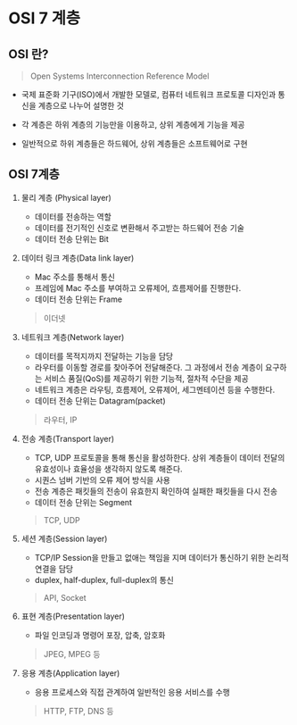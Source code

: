 # OSI 7 계층



## OSI 란?

> Open Systems Interconnection Reference Model

- 국제 표준화 기구(ISO)에서 개발한 모델로, 컴퓨터 네트워크 프로토콜 디자인과 통신을 계층으로 나누어 설명한 것
- 각 계층은 하위 계층의 기능만을 이용하고, 상위 계층에게 기능을 제공

- 일반적으로 하위 계층들은 하드웨어, 상위 계층들은 소프트웨어로 구현



## OSI 7계층

1. 물리 계층 (Physical layer)

   - 데이터를 전송하는 역할
   - 데이터를 전기적인 신호로 변환해서 주고받는 하드웨어 전송 기술
   - 데이터 전송 단위는 Bit

2. 데이터 링크 계층(Data link layer)

   - Mac 주소를 통해서 통신
   - 프레임에 Mac 주소를 부여하고 오류제어, 흐름제어를 진행한다.
   - 데이터 전송 단위는 Frame

   > 이더넷

3. 네트워크 계층(Network layer)

   - 데이터를 목적지까지 전달하는 기능을 담당
   - 라우터를 이동할 경로를 찾아주어 전달해준다. 그 과정에서 전송 계층이 요구하는 서비스 품질(QoS)를 제공하기 위한 기능적, 절차적 수단을 제공
   - 네트워크 계층은 라우팅, 흐름제어, 오류제어, 세그멘테이션 등을 수행한다.
   - 데이터 전송 단위는 Datagram(packet)

   > 라우터, IP

4. 전송 계층(Transport layer)

   - TCP, UDP 프로토콜을 통해 통신을 활성하한다. 상위 계층들이 데이터 전달의 유효성이나 효율성을 생각하지 않도록 해준다.
   - 시퀀스 넘버 기반의 오류 제어 방식을 사용
   - 전송 계층은 패킷들의 전송이 유효한지 확인하여 실패한 패킷들을 다시 전송
   - 데이터 전송 단위는 Segment

   > TCP, UDP

5. 세션 계층(Session layer)

   - TCP/IP Session을 만들고 없애는 책임을 지며 데이터가 통신하기 위한 논리적 연결을 담당
   - duplex, half-duplex, full-duplex의 통신

   > API, Socket

6. 표현 계층(Presentation layer)

   - 파일 인코딩과 명령어 포장, 압축, 암호화

   > JPEG, MPEG 등

7. 응용 계층(Application layer)

   - 응용 프로세스와 직접 관계하여 일반적인 응용 서비스를 수행

   > HTTP, FTP, DNS 등

